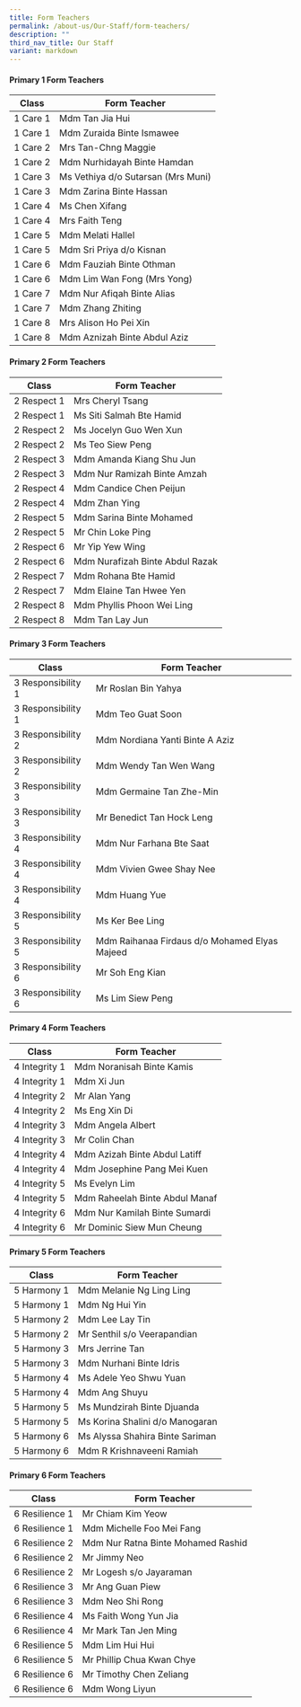 ```yaml
---
title: Form Teachers
permalink: /about-us/Our-Staff/form-teachers/
description: ""
third_nav_title: Our Staff
variant: markdown
---
```

#### Primary 1 Form Teachers

| Class | Form Teacher |
| -------- | -------- |
| 1 Care 1 | Mdm Tan Jia Hui |
| 1 Care 1 | Mdm Zuraida Binte Ismawee |
| 1 Care 2 | Mrs Tan-Chng Maggie |
| 1 Care 2 | Mdm Nurhidayah Binte Hamdan |
| 1 Care 3 | Ms Vethiya d/o Sutarsan (Mrs Muni) |
| 1 Care 3 | Mdm Zarina Binte Hassan |
| 1 Care 4 | Ms Chen Xifang |
| 1 Care 4 | Mrs Faith Teng |
| 1 Care 5 | Mdm Melati Hallel |
| 1 Care 5 | Mdm Sri Priya d/o Kisnan |
| 1 Care 6 | Mdm Fauziah Binte Othman |
| 1 Care 6 | Mdm Lim Wan Fong (Mrs Yong) |
| 1 Care 7 | Mdm Nur Afiqah Binte Alias |
| 1 Care 7 | Mdm Zhang Zhiting |
| 1 Care 8 | Mrs Alison Ho Pei Xin |
| 1 Care 8 | Mdm Aznizah Binte Abdul Aziz |

#### Primary 2 Form Teachers

| Class | Form Teacher |
| -------- | -------- |
| 2 Respect 1 | Mrs Cheryl Tsang |
| 2 Respect 1 | Ms Siti Salmah Bte Hamid |
| 2 Respect 2 | Ms Jocelyn Guo Wen Xun |
| 2 Respect 2 | Ms Teo Siew Peng |
| 2 Respect 3 | Mdm Amanda Kiang Shu Jun |
| 2 Respect 3 | Mdm Nur Ramizah Binte Amzah |
| 2 Respect 4 | Mdm Candice Chen Peijun |
| 2 Respect 4 | Mdm Zhan Ying |
| 2 Respect 5 | Mdm Sarina Binte Mohamed |
| 2 Respect 5 | Mr Chin Loke Ping |
| 2 Respect 6 | Mr Yip Yew Wing |
| 2 Respect 6 | Mdm Nurafizah Binte Abdul Razak |
| 2 Respect 7 | Mdm Rohana Bte Hamid |
| 2 Respect 7 | Mdm Elaine Tan Hwee Yen |
| 2 Respect 8 | Mdm Phyllis Phoon Wei Ling |
| 2 Respect 8 | Mdm Tan Lay Jun |

#### Primary 3 Form Teachers

| Class | Form Teacher |
| -------- | -------- |
| 3 Responsibility 1 | Mr Roslan Bin Yahya |
| 3 Responsibility 1 | Mdm Teo Guat Soon |
| 3 Responsibility 2 | Mdm Nordiana Yanti Binte A Aziz |
| 3 Responsibility 2 | Mdm Wendy Tan Wen Wang |
| 3 Responsibility 3 | Mdm Germaine Tan Zhe-Min |
| 3 Responsibility 3 | Mr Benedict Tan Hock Leng |
| 3 Responsibility 4 | Mdm Nur Farhana Bte Saat |
| 3 Responsibility 4 | Mdm Vivien Gwee Shay Nee |
| 3 Responsibility 4 | Mdm Huang Yue |
| 3 Responsibility 5 | Ms Ker Bee Ling |
| 3 Responsibility 5 | Mdm Raihanaa Firdaus d/o Mohamed Elyas Majeed |
| 3 Responsibility 6 | Mr Soh Eng Kian |
| 3 Responsibility 6 | Ms Lim Siew Peng |

#### Primary 4 Form Teachers

| Class | Form Teacher |
| -------- | -------- |
| 4 Integrity 1 | Mdm Noranisah Binte Kamis |
| 4 Integrity 1 | Mdm Xi Jun |
| 4 Integrity 2 | Mr Alan Yang |
| 4 Integrity 2 | Ms Eng Xin Di |
| 4 Integrity 3 | Mdm Angela Albert |
| 4 Integrity 3 | Mr Colin Chan |
| 4 Integrity 4 | Mdm Azizah Binte Abdul Latiff |
| 4 Integrity 4 | Mdm Josephine Pang Mei Kuen |
| 4 Integrity 5 | Ms Evelyn Lim |
| 4 Integrity 5 | Mdm Raheelah Binte Abdul Manaf |
| 4 Integrity 6 | Mdm Nur Kamilah Binte Sumardi |
| 4 Integrity 6 | Mr Dominic Siew Mun Cheung |

#### Primary 5 Form Teachers

| Class | Form Teacher |
| -------- | -------- |
| 5 Harmony 1 | Mdm Melanie Ng Ling Ling |
| 5 Harmony 1 | Mdm Ng Hui Yin |
| 5 Harmony 2 | Mdm Lee Lay Tin |
| 5 Harmony 2 | Mr Senthil s/o Veerapandian |
| 5 Harmony 3 | Mrs Jerrine Tan |
| 5 Harmony 3 | Mdm Nurhani Binte Idris |
| 5 Harmony 4 | Ms Adele Yeo Shwu Yuan |
| 5 Harmony 4 | Mdm Ang Shuyu |
| 5 Harmony 5 | Ms Mundzirah Binte Djuanda |
| 5 Harmony 5 | Ms Korina Shalini d/o Manogaran |
| 5 Harmony 6 | Ms Alyssa Shahira Binte Sariman |
| 5 Harmony 6 | Mdm R Krishnaveeni Ramiah |

#### Primary 6 Form Teachers

| Class | Form Teacher |
| -------- | -------- |
| 6 Resilience 1 | Mr Chiam Kim Yeow |
| 6 Resilience 1 | Mdm Michelle Foo Mei Fang |
| 6 Resilience 2 | Mdm Nur Ratna Binte Mohamed Rashid |
| 6 Resilience 2 | Mr Jimmy Neo |
| 6 Resilience 2 | Mr Logesh s/o Jayaraman |
| 6 Resilience 3 | Mr Ang Guan Piew |
| 6 Resilience 3 | Mdm Neo Shi Rong |
| 6 Resilience 4 | Ms Faith Wong Yun Jia |
| 6 Resilience 4 | Mr Mark Tan Jen Ming |
| 6 Resilience 5 | Mdm Lim Hui Hui |
| 6 Resilience 5 | Mr Phillip Chua Kwan Chye |
| 6 Resilience 6 | Mr Timothy Chen Zeliang |
| 6 Resilience 6 | Mdm Wong Liyun |